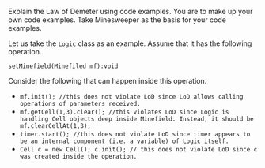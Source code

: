 <panel header=":lock::key: Explain the Law of Demeter using code examples.">
<question has-input="true">

Explain the Law of Demeter using code examples. You are to make up your own code examples. Take Minesweeper as the basis for your code examples.

<div slot="answer">

Let us take the `Logic` class as an example.  Assume that it has the following operation.

`setMinefield(Minefiled mf):void`

Consider the following that can happen inside this operation.

* `mf.init(); //this does not violate LoD since LoD allows calling operations of parameters received.`
* `mf.getCell(1,3).clear(); //this violates LoD since Logic is handling Cell objects deep inside Minefield. Instead, it should be mf.clearCellAt(1,3);`
* `timer.start(); //this does not violate LoD since timer appears to be an internal component (i.e. a variable) of Logic itself.`
* `Cell c = new Cell(); c.init(); // this does not violate LoD since c was created inside the operation.`

</div>
</question>
</panel>
